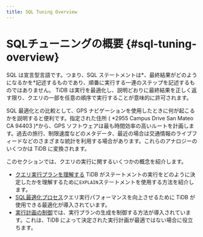 ```yaml
---
title: SQL Tuning Overview
---
```


# SQLチューニングの概要 {#sql-tuning-overview}

SQL は宣言型言語です。つまり、SQL ステートメントは*、最終結果がどのようになるかを*記述するものであり、順番に実行する一連のステップを記述するものではありません。 TiDB は実行を最適化し、説明どおりに最終結果を正しく返す限り、クエリの一部を任意の順序で実行することが意味的に許可されます。

SQL 最適化との比較として、GPS ナビゲーションを使用したときに何が起こるかを説明すると便利です。指定された住所 ( *2955 Campus Drive San Mateo CA 94403 )*から、GPS ソフトウェアは最も時間効率の高いルートを計画します。過去の旅行、制限速度などのメタデータ、最近の場合は交通情報のライブフィードなどのさまざまな統計を利用する場合があります。これらのアナロジーのいくつかは TiDB に変換されます。

このセクションでは、クエリの実行に関するいくつかの概念を紹介します。

-   [<a href="/explain-overview.md">クエリ実行プランを理解する</a>](/explain-overview.md) TiDB がステートメントの実行をどのように決定したかを理解するために`EXPLAIN`ステートメントを使用する方法を紹介します。
-   [<a href="/sql-optimization-concepts.md">SQL最適化プロセス</a>](/sql-optimization-concepts.md)クエリ実行パフォーマンスを向上させるために TiDB が使用できる最適化が導入されています。
-   [<a href="/control-execution-plan.md">実行計画の制御</a>](/control-execution-plan.md)では、実行プランの生成を制御する方法が導入されています。これは、TiDB によって決定された実行計画が最適ではない場合に役立ちます。
